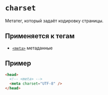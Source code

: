 # `charset`

Метатег, который задаёт кодировку страницы.

## Применяется к тегам

- [`<meta>`](../Tags/meta.md) метаданные

## Пример

```html
<head>
  <!-- <meta> -->
  <meta charset="UTF-8" />
</head>
```
